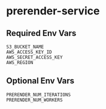 # prerender-service

## Required Env Vars

```
S3_BUCKET_NAME
AWS_ACCESS_KEY_ID
AWS_SECRET_ACCESS_KEY
AWS_REGION
```

## Optional Env Vars

```
PRERENDER_NUM_ITERATIONS
PRERENDER_NUM_WORKERS
```
